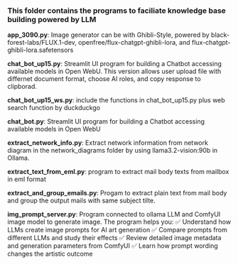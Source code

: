 ### This folder contains the programs to faciliate knowledge base building powered by LLM

**app_3090.py**: Image generator can be with Ghibli-Style, powered by
black-forest-labs/FLUX.1-dev,
openfree/flux-chatgpt-ghibli-lora, and
flux-chatgpt-ghibli-lora.safetensors 

**chat_bot_up15.py**: Streamlit UI program for building a Chatbot accessing available models in Open WebU. This version allows user upload file with differnet document format, choose AI roles, and copy response to clipborad.

**chat_bot_up15_ws.py**: include the functions in chat_bot_up15.py plus web search function by duckduckgo

**chat_bot.py**: Streamlit UI program for building a Chatbot accessing available models in Open WebU

**extract_network_info.py**: Extract network information from network diagram in the network_diagrams folder by using llama3.2-vision:90b in Ollama.

**extract_text_from_eml.py**: program to extract mail body texts from mailbox in eml format

**extract_and_group_emails.py**: Progam to extract plain text from mail body and group the output mails with same subject tilte. 

**img_prompt_server.py**: Program connected to ollama LLM and ComfyUI image model to generate image. The program helps you: ✅ Understand how LLMs create image prompts for AI art generation
✅ Compare prompts from different LLMs and study their effects
✅ Review detailed image metadata and generation parameters from ComfyUI
✅ Learn how prompt wording changes the artistic outcome

